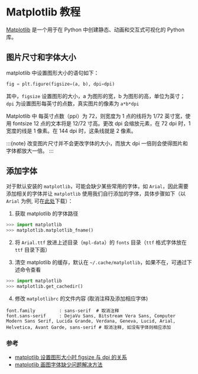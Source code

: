 # Matplotlib 教程

[Matplotlib](https://matplotlib.org/) 是一个用于在 Python 中创建静态、动画和交互式可视化的 Python 库。

## 图片尺寸和字体大小

matplotlib 中设置图形大小的语句如下：

```python
fig = plt.figure(figsize=(a, b), dpi=dpi)
```

其中，`figsize` 设置图形的大小，a 为图形的宽，b 为图形的高，单位为英寸；`dpi` 为设置图形每英寸的点数，真实图片的像素为 `a*b*dpi`

Matplotlib 中 每英寸点数（ppi）为 72，则宽度为 1 点的线将为 1/72 英寸宽，使用 fontsize 12 点的文本将是 12/72 寸高。更改 dpi 会缩放元素，在 72 dpi 时，1 宽度的线是 1 像素。在 144 dpi 时，这条线就是 2 像素。

:::{note}
改变图片尺寸并不会更改字体的大小，而放大 dpi 一倍则会使得图片和字体都放大一倍。
:::

## 添加字体

对于默认安装的 `matplotlib`，可能会缺少某些常用的字体，如 `Arial`，因此需要添加相关的字体并让 `matplotlib` 使用我们自行添加的字体，具体步骤如下（以 `Arial` 为例, 可在<a href="../_static/arial.ttf" target="_blank">此处</a>下载）：

1. 获取 matplotlib 的字体路径

```python
>>> import matplotlib
>>> matplotlib.matplotlib_fname()
```

2. 将 `Arial.ttf` 放进上述目录（`mpl-data`）的 `fonts` 目录（`ttf` 格式字体放在 `ttf` 目录下面）

3. 清空 matplotlib 的缓存，默认在 `~/.cache/matplotlib`，如果不在，可通过下述命令查看

```python
>>> import matplotlib
>>> matplotlib.get_cachedir()
```

4. 修改 `matplotlibrc` 的文件内容 (取消注释及添加相应字体)

```
font.family         : sans-serif  # 取消注释
font.sans-serif     : DejaVu Sans, Bitstream Vera Sans, Computer Modern Sans Serif, Lucida Grande, Verdana, Geneva, Lucid, Arial, Helvetica, Avant Garde, sans-serif # 取消注释, 如没有字体则相应添加
```

### 参考

- [matplotlib 设置图形大小时 figsize 与 dpi 的关系](https://www.cnblogs.com/lijunjie9502/p/10327151.html#:~:text=%E7%BA%BF%E6%9D%A1%EF%BC%8C%E6%A0%87%E8%AE%B0%EF%BC%8C%E6%96%87%E6%9C%AC%E7%AD%89%E5%A4%A7%E5%A4%9A%E6%95%B0%E5%85%83%E7%B4%A0%E9%83%BD%E6%9C%89%E4%BB%A5%E7%A3%85%E4%B8%BA%E5%8D%95%E4%BD%8D%E7%9A%84%E5%A4%A7%E5%B0%8F%E3%80%82%20Matplotlib%20%E4%B8%AD%20%E6%AF%8F%E8%8B%B1%E5%AF%B8%E7%82%B9%E6%95%B0%EF%BC%88ppi%EF%BC%89%20%E4%B8%BA72%EF%BC%8C%E5%88%99%E5%AE%BD%E5%BA%A6%E4%B8%BA%201%20%E7%82%B9%E7%9A%84%E7%BA%BF%E5%B0%86%E4%B8%BA%201%2F72,12%20%E7%82%B9%E7%9A%84%E6%96%87%E6%9C%AC%E5%B0%86%E6%98%AF%2012%2F72%20%E5%AF%B8%E9%AB%98%E3%80%82%20%E4%B8%BA%E4%BA%86%E4%BE%BF%E4%BA%8E%E8%AF%B4%E6%98%8E%EF%BC%8C%E7%94%A8%20matplotlib%E7%BB%98%E5%88%B6%E7%9B%B8%E5%BA%94%E7%9A%84%E5%9B%BE%E5%BD%A2%EF%BC%8C%E5%A6%82%20%E8%A1%A81%20%E6%89%80%E7%A4%BA%E3%80%82)
- [matplotlib 画图字体缺少问题解决方法](https://mp.weixin.qq.com/s/y5UJec9-LAXXt8oHes1m3g)
